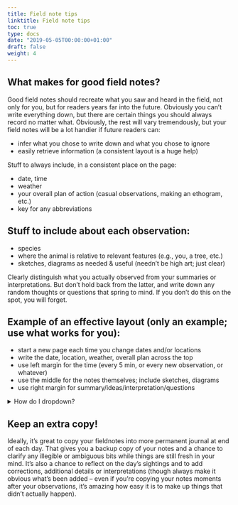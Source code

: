 ```yaml
---
title: Field note tips
linktitle: Field note tips
toc: true
type: docs
date: "2019-05-05T00:00:00+01:00"
draft: false
weight: 4
---
```


## What makes for good field notes?

Good field notes should recreate what you saw and heard in the field, not only for you, but for readers years far into the future. Obviously you can’t write everything down, but there are certain things you should always record no matter what. Obviously, the rest will vary tremendously, but your field notes will be a lot handier if future readers can:

- infer what you chose to write down and what you chose to ignore
- easily retrieve information (a consistent layout is a huge help)

Stuff to always include, in a consistent place on the page:

- date, time
- weather
- your overall plan of action (casual observations, making an ethogram, etc.)
- key for any abbreviations

## Stuff to include about each observation:

- species
- where the animal is relative to relevant features (e.g., you, a tree, etc.)
- sketches, diagrams as needed & useful (needn’t be high art; just clear)

Clearly distinguish what you actually observed from your summaries or interpretations. But don’t hold back from the latter, and write down any random thoughts or questions that spring to mind. If you don’t do this on the spot, you will forget.

## Example of an effective layout (only an example; use what works for you):

- start a new page each time you change dates and/or locations
- write the date, location, weather, overall plan across the top
- use left margin for the time (every 5 min, or every new observation, or
whatever)
- use the middle for the notes themselves; include sketches, diagrams
- use right margin for summary/ideas/interpretation/questions

<details>
<summary>How do I dropdown?</summary>
<br>
This is how you dropdown.
</details>

## Keep an extra copy!
   
Ideally, it’s great to copy your fieldnotes into more permanent journal at end of each day. That gives you a backup copy of your notes and a chance to clarify any illegible or ambiguous bits while things are still fresh in your mind. It’s also a chance to reflect on the day’s sightings and to add corrections, additional details or interpretations (though always make it obvious what’s been added – even if you’re copying your notes moments after your observations, it’s amazing how easy it is to make up things that didn’t actually happen).